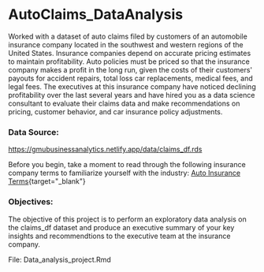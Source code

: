 # AutoClaims_DataAnalysis

Worked with a dataset of auto claims filed by customers of an automobile insurance company located in the southwest and western regions of the United States.
Insurance companies depend on accurate pricing estimates to maintain profitability. Auto policies must be priced so that the insurance company makes a profit in the long run, given the costs of their customers' payouts for accident repairs, total loss car replacements, medical fees, and legal fees.
The executives at this insurance company have noticed declining profitability over the last several years and have hired you as a data science consultant to evaluate their claims data and make recommendations on pricing, customer behavior, and car insurance policy adjustments.

### Data Source:
https://gmubusinessanalytics.netlify.app/data/claims_df.rds

Before you begin, take a moment to read through the following insurance company terms to familiarize yourself with the industry:  [Auto Insurance
Terms](https://www.iii.org/article/auto-insurance-jargon-buster "Auto Insurance Terms"){target="_blank"}

### Objectives:
The objective of this project is to perform an exploratory data analysis on the claims_df dataset and produce an executive summary of your key insights and recommendtions to the executive team at the insurance company.

File: Data_analysis_project.Rmd

